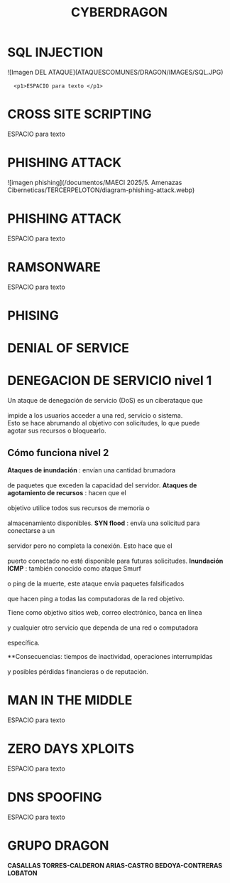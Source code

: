 <!DOCTYPE html>
<html lang=""es">
<head>
  <title>GRUPO DRAGON - ATAQUES COMUNES</title>
  <link rel="stylesheet" type="text/css" href="./estilos.css" />
</head>
<body>
  
  <header>
  <h1>CYBERDRAGON</h1>

 </header>
<h1>SQL INJECTION</h1>
![Imagen DEL ATAQUE](ATAQUESCOMUNES/DRAGON/IMAGES/SQL.JPG)

      <p1>ESPACIO para texto </p1>

<h1>CROSS SITE SCRIPTING</h1>
      <p1>ESPACIO para texto </p1>

# PHISHING ATTACK 

![imagen phishing](/documentos/MAECI 2025/5. Amenazas Ciberneticas/TERCERPELOTON/diagram-phishing-attack.webp)
<h1>PHISHING ATTACK</h1>
      <p1>ESPACIO para texto </p1>

<h1>RAMSONWARE</h1>
      <p1>ESPACIO para texto </p1>

# PHISING 


<h1>DENIAL OF SERVICE</h1>

# DENEGACION DE SERVICIO nivel 1

Un ataque de denegación de servicio (DoS) es un ciberataque que<br>  
impide a los usuarios acceder a una red, servicio o sistema.<br> 
Esto se hace abrumando al objetivo con solicitudes, lo que puede<br> 
agotar sus recursos o bloquearlo.

## Cómo funciona nivel 2

**Ataques de inundación** : envían una cantidad brumadora<br>   
de paquetes que exceden la capacidad del servidor. 
**Ataques de agotamiento de recursos** : hacen que el<br>  
objetivo utilice todos sus recursos de memoria o<br>   
almacenamiento disponibles. 
**SYN flood** : envía una solicitud para conectarse a un<br>   
servidor pero no completa la conexión. Esto hace que el<br>   
puerto conectado no esté disponible para futuras solicitudes.
**Inundación ICMP** : también conocido como ataque Smurf<br>  
o ping de la muerte, este ataque envía paquetes falsificados<br>   
que hacen ping a todas las computadoras de la red objetivo. 

Tiene como objetivo sitios web, correo electrónico, banca en línea<br>   
y cualquier otro servicio que dependa de una red o computadora<br>   
específica. 

**Consecuencias: tiempos de inactividad, operaciones interrumpidas<br>   
y posibles pérdidas financieras o de reputación. 


<h1>MAN IN THE MIDDLE</h1>
      <p1>ESPACIO para texto </p1>


<h1>ZERO DAYS XPLOITS</h1>
      <p1>ESPACIO para texto </p1>

<h1>DNS SPOOFING</h1>
      <p1>ESPACIO para texto </p1>

# GRUPO DRAGON
**CASALLAS TORRES-CALDERON ARIAS-CASTRO BEDOYA-CONTRERAS LOBATON**
